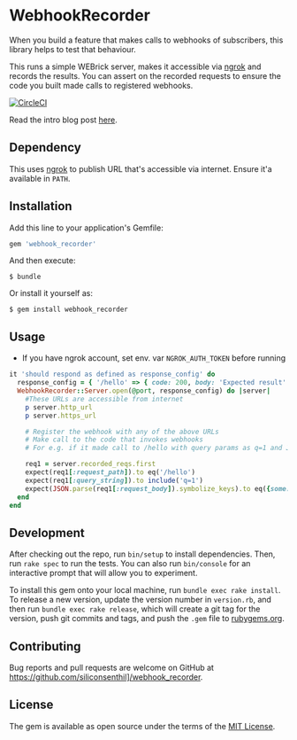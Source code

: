 # WebhookRecorder

When you build a feature that makes calls to webhooks of subscribers, this library helps to test that behaviour.

This runs a simple WEBrick server, makes it accessible via [ngrok](https://ngrok.com) and records the results. You can assert on the recorded requests to ensure the code you built made calls to registered webhooks.

[![CircleCI](https://circleci.com/gh/siliconsenthil/webhook_recorder/tree/master.svg?style=svg)](https://circleci.com/gh/siliconsenthil/webhook_recorder/tree/master)

Read the intro blog post [here](http://siliconsenthil.in/blog/2017/04/02/so-you-built-webhooks-and-wanna-test/).

## Dependency

This uses [ngrok](https://ngrok.com) to publish URL that's accessible via internet. Ensure it'a available in `PATH`.

## Installation

Add this line to your application's Gemfile:

```ruby
gem 'webhook_recorder'
```

And then execute:

    $ bundle

Or install it yourself as:

    $ gem install webhook_recorder

## Usage

* If you have ngrok account, set env. var `NGROK_AUTH_TOKEN` before running

```ruby
it 'should respond as defined as response_config' do
  response_config = { '/hello' => { code: 200, body: 'Expected result' } }
  WebhookRecorder::Server.open(@port, response_config) do |server|
    #These URLs are accessible from internet
    p server.http_url
    p server.https_url

    # Register the webhook with any of the above URLs
    # Make call to the code that invokes webhooks
    # For e.g. if it made call to /hello with query params as q=1 and JSON body as {some: 1, other: 2}, you can assert like below.

    req1 = server.recorded_reqs.first
    expect(req1[:request_path]).to eq('/hello')
    expect(req1[:query_string]).to include('q=1')
    expect(JSON.parse(req1[:request_body]).symbolize_keys).to eq({some: 1, other: 2})
  end
end
```

## Development

After checking out the repo, run `bin/setup` to install dependencies. Then, run `rake spec` to run the tests. You can also run `bin/console` for an interactive prompt that will allow you to experiment.

To install this gem onto your local machine, run `bundle exec rake install`. To release a new version, update the version number in `version.rb`, and then run `bundle exec rake release`, which will create a git tag for the version, push git commits and tags, and push the `.gem` file to [rubygems.org](https://rubygems.org).

## Contributing

Bug reports and pull requests are welcome on GitHub at https://github.com/siliconsenthil]/webhook_recorder.


## License

The gem is available as open source under the terms of the [MIT License](http://opensource.org/licenses/MIT).
